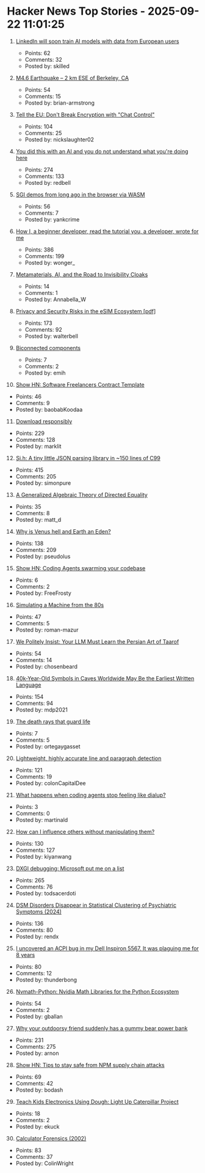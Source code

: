 # Hacker News Top Stories - 2025-09-22 11:01:25

1. [LinkedIn will soon train AI models with data from European users](https://hostvix.com/linkedin-will-soon-train-ai-models-with-data-from-european-users/)
   - Points: 62
   - Comments: 32
   - Posted by: skilled

2. [M4.6 Earthquake – 2 km ESE of Berkeley, CA](https://earthquake.usgs.gov/earthquakes/eventpage/ew1758534970/executive)
   - Points: 54
   - Comments: 15
   - Posted by: brian-armstrong

3. [Tell the EU: Don't Break Encryption with "Chat Control"](https://www.mozillafoundation.org/en/campaigns/tell-the-eu-dont-break-encryption-with-chat-control/)
   - Points: 104
   - Comments: 25
   - Posted by: nickslaughter02

4. [You did this with an AI and you do not understand what you're doing here](https://hackerone.com/reports/3340109)
   - Points: 274
   - Comments: 133
   - Posted by: redbell

5. [SGI demos from long ago in the browser via WASM](https://github.com/sgi-demos)
   - Points: 56
   - Comments: 7
   - Posted by: yankcrime

6. [How I, a beginner developer, read the tutorial you, a developer, wrote for me](https://anniemueller.com/posts/how-i-a-non-developer-read-the-tutorial-you-a-developer-wrote-for-me-a-beginner)
   - Points: 386
   - Comments: 199
   - Posted by: wonger_

7. [Metamaterials, AI, and the Road to Invisibility Cloaks](https://open.substack.com/pub/thepotentialsurface/p/metamaterials-ai-and-the-road-to)
   - Points: 14
   - Comments: 1
   - Posted by: Annabella_W

8. [Privacy and Security Risks in the eSIM Ecosystem [pdf]](https://www.usenix.org/system/files/usenixsecurity25-motallebighomi.pdf)
   - Points: 173
   - Comments: 92
   - Posted by: walterbell

9. [Biconnected components](https://emi-h.com/articles/bcc.html)
   - Points: 7
   - Comments: 2
   - Posted by: emih

10. [Show HN: Software Freelancers Contract Template](https://sopimusgeneraattori.ohjelmistofriikit.fi/?lang=en)
   - Points: 46
   - Comments: 9
   - Posted by: baobabKoodaa

11. [Download responsibly](https://blog.geofabrik.de/index.php/2025/09/10/download-responsibly/)
   - Points: 229
   - Comments: 128
   - Posted by: marklit

12. [Sj.h: A tiny little JSON parsing library in ~150 lines of C99](https://github.com/rxi/sj.h)
   - Points: 415
   - Comments: 205
   - Posted by: simonpure

13. [A Generalized Algebraic Theory of Directed Equality](https://jacobneu.phd/)
   - Points: 35
   - Comments: 8
   - Posted by: matt_d

14. [Why is Venus hell and Earth an Eden?](https://www.quantamagazine.org/why-is-venus-hell-and-earth-an-eden-20250915/)
   - Points: 138
   - Comments: 209
   - Posted by: pseudolus

15. [Show HN: Coding Agents swarming your codebase](https://infrastructureas.ai)
   - Points: 6
   - Comments: 2
   - Posted by: FreeFrosty

16. [Simulating a Machine from the 80s](https://rmazur.io/blog/fahivets.html)
   - Points: 47
   - Comments: 5
   - Posted by: roman-mazur

17. [We Politely Insist: Your LLM Must Learn the Persian Art of Taarof](https://arxiv.org/abs/2509.01035)
   - Points: 54
   - Comments: 14
   - Posted by: chosenbeard

18. [40k-Year-Old Symbols in Caves Worldwide May Be the Earliest Written Language](https://www.openculture.com/2025/09/40000-year-old-symbols-found-in-caves-worldwide-may-be-the-earliest-written-language.html)
   - Points: 154
   - Comments: 94
   - Posted by: mdp2021

19. [The death rays that guard life](https://worksinprogress.co/issue/the-death-rays-that-guard-life/)
   - Points: 7
   - Comments: 5
   - Posted by: ortegaygasset

20. [Lightweight, highly accurate line and paragraph detection](https://arxiv.org/abs/2203.09638)
   - Points: 121
   - Comments: 19
   - Posted by: colonCapitalDee

21. [What happens when coding agents stop feeling like dialup?](https://martinalderson.com/posts/what-happens-when-coding-agents-stop-feeling-like-dialup/)
   - Points: 3
   - Comments: 0
   - Posted by: martinald

22. [How can I influence others without manipulating them?](https://andiroberts.com/leadership-questions/how-to-influence-others-without-manipulating)
   - Points: 130
   - Comments: 127
   - Posted by: kiyanwang

23. [DXGI debugging: Microsoft put me on a list](https://slugcat.systems/post/25-09-21-dxgi-debugging-microsoft-put-me-on-a-list/)
   - Points: 265
   - Comments: 76
   - Posted by: todsacerdoti

24. [DSM Disorders Disappear in Statistical Clustering of Psychiatric Symptoms (2024)](https://www.psychiatrymargins.com/p/traditional-dsm-disorders-dissolve?r=2wyot6&triedRedirect=true)
   - Points: 136
   - Comments: 80
   - Posted by: rendx

25. [I uncovered an ACPI bug in my Dell Inspiron 5567. It was plaguing me for 8 years](https://triangulatedexistence.mataroa.blog/blog/i-uncovered-an-acpi-bug-in-my-dell-inspiron-5667-it-was-plaguing-me-for-8-years/)
   - Points: 80
   - Comments: 12
   - Posted by: thunderbong

26. [Nvmath-Python: Nvidia Math Libraries for the Python Ecosystem](https://github.com/NVIDIA/nvmath-python)
   - Points: 54
   - Comments: 2
   - Posted by: gballan

27. [Why your outdoorsy friend suddenly has a gummy bear power bank](https://www.theverge.com/tech/781387/backpacking-ultralight-haribo-power-bank)
   - Points: 231
   - Comments: 275
   - Posted by: arnon

28. [Show HN: Tips to stay safe from NPM supply chain attacks](https://github.com/bodadotsh/npm-security-best-practices)
   - Points: 69
   - Comments: 42
   - Posted by: bodash

29. [Teach Kids Electronics Using Dough: Light Up Caterpillar Project](https://newsletter.infiniteretry.com/dough-circuits-led-caterpillar/)
   - Points: 18
   - Comments: 2
   - Posted by: ekuck

30. [Calculator Forensics (2002)](https://www.rskey.org/~mwsebastian/miscprj/results.htm)
   - Points: 83
   - Comments: 37
   - Posted by: ColinWright

